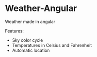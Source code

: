 # Weather-Angular

Weather made in angular

Features:
 - Sky color cycle
 - Temperatures in Celsius and Fahrenheit
 - Automatic location
